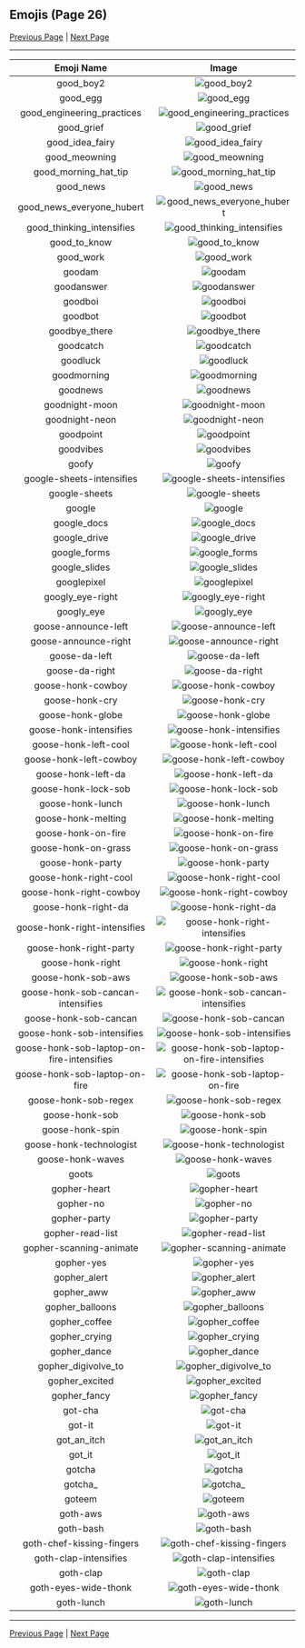 
## Emojis (Page 26)

[Previous Page](/docs/rc/page-g-0025.md)
  | [Next Page](/docs/rc/page-g-0027.md)

<hr />

|Emoji Name|Image|
| :-: | :-: |
|good_boy2| ![good_boy2](/emojis/rc/good_boy2.png)|
|good_egg| ![good_egg](/emojis/rc/good_egg.png)|
|good_engineering_practices| ![good_engineering_practices](/emojis/rc/good_engineering_practices.png)|
|good_grief| ![good_grief](/emojis/rc/good_grief.png)|
|good_idea_fairy| ![good_idea_fairy](/emojis/rc/good_idea_fairy.png)|
|good_meowning| ![good_meowning](/emojis/rc/good_meowning.png)|
|good_morning_hat_tip| ![good_morning_hat_tip](/emojis/rc/good_morning_hat_tip.gif)|
|good_news| ![good_news](/emojis/rc/good_news.png)|
|good_news_everyone_hubert| ![good_news_everyone_hubert](/emojis/rc/good_news_everyone_hubert.gif)|
|good_thinking_intensifies| ![good_thinking_intensifies](/emojis/rc/good_thinking_intensifies.gif)|
|good_to_know| ![good_to_know](/emojis/rc/good_to_know.png)|
|good_work| ![good_work](/emojis/rc/good_work.gif)|
|goodam| ![goodam](/emojis/rc/goodam.png)|
|goodanswer| ![goodanswer](/emojis/rc/goodanswer.jpg)|
|goodboi| ![goodboi](/emojis/rc/goodboi.gif)|
|goodbot| ![goodbot](/emojis/rc/goodbot.gif)|
|goodbye_there| ![goodbye_there](/emojis/rc/goodbye_there.gif)|
|goodcatch| ![goodcatch](/emojis/rc/goodcatch.jpg)|
|goodluck| ![goodluck](/emojis/rc/goodluck.gif)|
|goodmorning| ![goodmorning](/emojis/rc/goodmorning.gif)|
|goodnews| ![goodnews](/emojis/rc/goodnews.png)|
|goodnight-moon| ![goodnight-moon](/emojis/rc/goodnight-moon.png)|
|goodnight-neon| ![goodnight-neon](/emojis/rc/goodnight-neon.png)|
|goodpoint| ![goodpoint](/emojis/rc/goodpoint.jpg)|
|goodvibes| ![goodvibes](/emojis/rc/goodvibes.png)|
|goofy| ![goofy](/emojis/rc/goofy.png)|
|google-sheets-intensifies| ![google-sheets-intensifies](/emojis/rc/google-sheets-intensifies.gif)|
|google-sheets| ![google-sheets](/emojis/rc/google-sheets.png)|
|google| ![google](/emojis/rc/google.png)|
|google_docs| ![google_docs](/emojis/rc/google_docs.png)|
|google_drive| ![google_drive](/emojis/rc/google_drive.png)|
|google_forms| ![google_forms](/emojis/rc/google_forms.png)|
|google_slides| ![google_slides](/emojis/rc/google_slides.png)|
|googlepixel| ![googlepixel](/emojis/rc/googlepixel.png)|
|googly_eye-right| ![googly_eye-right](/emojis/rc/googly_eye-right.gif)|
|googly_eye| ![googly_eye](/emojis/rc/googly_eye.gif)|
|goose-announce-left| ![goose-announce-left](/emojis/rc/goose-announce-left.gif)|
|goose-announce-right| ![goose-announce-right](/emojis/rc/goose-announce-right.gif)|
|goose-da-left| ![goose-da-left](/emojis/rc/goose-da-left.png)|
|goose-da-right| ![goose-da-right](/emojis/rc/goose-da-right.png)|
|goose-honk-cowboy| ![goose-honk-cowboy](/emojis/rc/goose-honk-cowboy.png)|
|goose-honk-cry| ![goose-honk-cry](/emojis/rc/goose-honk-cry.png)|
|goose-honk-globe| ![goose-honk-globe](/emojis/rc/goose-honk-globe.gif)|
|goose-honk-intensifies| ![goose-honk-intensifies](/emojis/rc/goose-honk-intensifies.gif)|
|goose-honk-left-cool| ![goose-honk-left-cool](/emojis/rc/goose-honk-left-cool.png)|
|goose-honk-left-cowboy| ![goose-honk-left-cowboy](/emojis/rc/goose-honk-left-cowboy.png)|
|goose-honk-left-da| ![goose-honk-left-da](/emojis/rc/goose-honk-left-da.png)|
|goose-honk-lock-sob| ![goose-honk-lock-sob](/emojis/rc/goose-honk-lock-sob.png)|
|goose-honk-lunch| ![goose-honk-lunch](/emojis/rc/goose-honk-lunch.png)|
|goose-honk-melting| ![goose-honk-melting](/emojis/rc/goose-honk-melting.gif)|
|goose-honk-on-fire| ![goose-honk-on-fire](/emojis/rc/goose-honk-on-fire.gif)|
|goose-honk-on-grass| ![goose-honk-on-grass](/emojis/rc/goose-honk-on-grass.png)|
|goose-honk-party| ![goose-honk-party](/emojis/rc/goose-honk-party.gif)|
|goose-honk-right-cool| ![goose-honk-right-cool](/emojis/rc/goose-honk-right-cool.png)|
|goose-honk-right-cowboy| ![goose-honk-right-cowboy](/emojis/rc/goose-honk-right-cowboy.png)|
|goose-honk-right-da| ![goose-honk-right-da](/emojis/rc/goose-honk-right-da.png)|
|goose-honk-right-intensifies| ![goose-honk-right-intensifies](/emojis/rc/goose-honk-right-intensifies.gif)|
|goose-honk-right-party| ![goose-honk-right-party](/emojis/rc/goose-honk-right-party.gif)|
|goose-honk-right| ![goose-honk-right](/emojis/rc/goose-honk-right.png)|
|goose-honk-sob-aws| ![goose-honk-sob-aws](/emojis/rc/goose-honk-sob-aws.png)|
|goose-honk-sob-cancan-intensifies| ![goose-honk-sob-cancan-intensifies](/emojis/rc/goose-honk-sob-cancan-intensifies.gif)|
|goose-honk-sob-cancan| ![goose-honk-sob-cancan](/emojis/rc/goose-honk-sob-cancan.png)|
|goose-honk-sob-intensifies| ![goose-honk-sob-intensifies](/emojis/rc/goose-honk-sob-intensifies.gif)|
|goose-honk-sob-laptop-on-fire-intensifies| ![goose-honk-sob-laptop-on-fire-intensifies](/emojis/rc/goose-honk-sob-laptop-on-fire-intensifies.gif)|
|goose-honk-sob-laptop-on-fire| ![goose-honk-sob-laptop-on-fire](/emojis/rc/goose-honk-sob-laptop-on-fire.gif)|
|goose-honk-sob-regex| ![goose-honk-sob-regex](/emojis/rc/goose-honk-sob-regex.png)|
|goose-honk-sob| ![goose-honk-sob](/emojis/rc/goose-honk-sob.png)|
|goose-honk-spin| ![goose-honk-spin](/emojis/rc/goose-honk-spin.gif)|
|goose-honk-technologist| ![goose-honk-technologist](/emojis/rc/goose-honk-technologist.png)|
|goose-honk-waves| ![goose-honk-waves](/emojis/rc/goose-honk-waves.gif)|
|goots| ![goots](/emojis/rc/goots.png)|
|gopher-heart| ![gopher-heart](/emojis/rc/gopher-heart.png)|
|gopher-no| ![gopher-no](/emojis/rc/gopher-no.png)|
|gopher-party| ![gopher-party](/emojis/rc/gopher-party.gif)|
|gopher-read-list| ![gopher-read-list](/emojis/rc/gopher-read-list.png)|
|gopher-scanning-animate| ![gopher-scanning-animate](/emojis/rc/gopher-scanning-animate.gif)|
|gopher-yes| ![gopher-yes](/emojis/rc/gopher-yes.png)|
|gopher_alert| ![gopher_alert](/emojis/rc/gopher_alert.png)|
|gopher_aww| ![gopher_aww](/emojis/rc/gopher_aww.png)|
|gopher_balloons| ![gopher_balloons](/emojis/rc/gopher_balloons.png)|
|gopher_coffee| ![gopher_coffee](/emojis/rc/gopher_coffee.gif)|
|gopher_crying| ![gopher_crying](/emojis/rc/gopher_crying.png)|
|gopher_dance| ![gopher_dance](/emojis/rc/gopher_dance.gif)|
|gopher_digivolve_to| ![gopher_digivolve_to](/emojis/rc/gopher_digivolve_to.png)|
|gopher_excited| ![gopher_excited](/emojis/rc/gopher_excited.png)|
|gopher_fancy| ![gopher_fancy](/emojis/rc/gopher_fancy.png)|
|got-cha| ![got-cha](/emojis/rc/got-cha.png)|
|got-it| ![got-it](/emojis/rc/got-it.png)|
|got_an_itch| ![got_an_itch](/emojis/rc/got_an_itch.gif)|
|got_it| ![got_it](/emojis/rc/got_it.png)|
|gotcha| ![gotcha](/emojis/rc/gotcha.png)|
|gotcha_| ![gotcha_](/emojis/rc/gotcha_.gif)|
|goteem| ![goteem](/emojis/rc/goteem.png)|
|goth-aws| ![goth-aws](/emojis/rc/goth-aws.png)|
|goth-bash| ![goth-bash](/emojis/rc/goth-bash.png)|
|goth-chef-kissing-fingers| ![goth-chef-kissing-fingers](/emojis/rc/goth-chef-kissing-fingers.png)|
|goth-clap-intensifies| ![goth-clap-intensifies](/emojis/rc/goth-clap-intensifies.gif)|
|goth-clap| ![goth-clap](/emojis/rc/goth-clap.gif)|
|goth-eyes-wide-thonk| ![goth-eyes-wide-thonk](/emojis/rc/goth-eyes-wide-thonk.png)|
|goth-lunch| ![goth-lunch](/emojis/rc/goth-lunch.png)|

<hr/>

[Previous Page](/docs/rc/page-g-0025.md)
  | [Next Page](/docs/rc/page-g-0027.md)